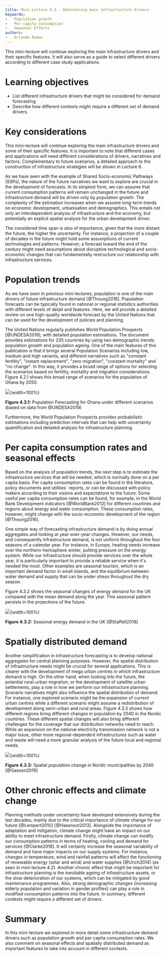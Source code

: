 ```yaml
---
title: Mini-Lecture 4.3 - Determining main infrastructure drivers
keywords:
-   Population growth
-   Per capita consumption
-   Seasonal Effects
authors:
-   Orlando Roman
---
```


This mini-lecture will continue exploring the main infrastructure
drivers and their specific features. It will also serve as a guide to
select different drivers according to different case study applications.

# Learning objectives

-   List different infrastructure drivers that might be considered for
    demand forecasting
-   Describe how different contexts might require a different set of
    demand drivers.

# Key considerations

This mini-lecture will continue exploring the main infrastructure
drivers and some of their specific features. It is important to note
that different cases and applications will need different considerations
of drivers, narratives and factors. Complementary to future scenarios, a
detailed approach to the construction of infrastructure strategies will
be shown in Lecture 6.

As we have seen with the example of Shared Socio-economic Pathways
(SSPs), the nature of the future narratives we want to explore are
crucial in the development of forecasts. In its simplest form, we can
assume that current consumption patterns will remain unchanged in the
future and infrastructure demand will be driven only by population
growth. The complexity of the estimation increases when we assume
long-term trends on economic development, urbanisation and demographics.
This entails not only an interdependent analysis of infrastructure and
the economy, but potentially an explicit spatial analysis for the urban
development driver.

The considered time span is also of importance, given that the more
distant the future, the higher the uncertainty. For instance, a
projection of a couple of decades in the future might hold some
assumptions of current technologies and patterns. However, a forecast
toward the end of the century might need assumptions about disruptive
technological and socio-economic changes that can fundamentally
restructure our relationship with infrastructure services.

# Population trends

As we have seen in previous mini-lectures, population is one of the main
drivers of future infrastructure demand [@Thoung2016]. Population
forecasts can be typically found in national or regional statistics
authorities with different levels of detail and features. Here, we will
provide a detailed review on one high-quality worldwide forecast by the
United Nations that can be used for the development of policies and
planning.

The United Nations regularly publishes World Population Prospects
[@UNDESA2019], with detailed population estimations. The document
provides estimations for 235 countries by using two demographic trends:
population growth and population ageing. One of the main features of
this publication is that it brings several Population Scenarios
including low, medium and high variants, and different narratives such
as "constant fertility", "instant replacement", "zero migration",
"constant mortality" and "no change". In this way, it provides a broad
range of options for selecting the scenarios based on fertility,
mortality and migration considerations. Figure 4.2.1 shows this broad
range of scenarios for the population of Ghana by 2050.

![](assets/Figure_4.3.1.jpg){width=100%}

**Figure 4.3.1:** Population Forecasting for Ghana under different
scenarios (based on data from @UNDESA2019)

Furthermore, the World Population Prospects provides probabilistic
estimations including prediction intervals that can help with
uncertainty quantification and detailed analysis for infrastructure
planning.

# Per capita consumption rates and seasonal effects

Based on the analysis of population trends, the next step is to estimate
the infrastructure services that will be needed, which is normally done
on a per capita basis. Per capita consumption rates can be found in the
literature, policy documents and utilities´ reports, or can be discussed
with policy makers according to their visions and expectations to the
future. Some useful per capita consumption rates can be found, for
example, in the World Bank Development indicators [@WorldBank2012]
for different countries and regions about energy and water consumption.
These consumption rates, however, might change with the socio-economic
development of the region [@Thoung2016].

One simple way of forecasting infrastructure demand is by doing annual
aggregates and looking at year-over-year changes. However, our needs,
and consequently infrastructure demand, is not uniform throughout the
four seasons of a calendar year. For instance, in Europe, heating needs
increase over the northern-hemisphere winter, putting pressure on the
energy system. While our infrastructure should provide services over the
whole year, it is particularly important to provide a reliable service
when it's needed the most. Other examples are seasonal tourism, which is
an important demand factor in small islands, and the equilibrium between
water demand and supply that can be under stress throughout the dry
season.

Figure 4.3.2 shows the seasonal changes of energy demand for the UK
compared with the mean demand along the year. This seasonal pattern
persists in the projections of the future.

![](assets/Figure_4.3.2.jpg){width=100%}

**Figure 4.3.2:** Seasonal energy demand in the UK [@Staffell2018]

# Spatially distributed demand

Another simplification in infrastructure forecasting is to develop national aggregates for central planning purposes. However, the spatial distribution of infrastructure needs might be crucial for several applications. This is clearer with the development of mega urban centres in which infrastructure demand is high. On the other hand, when looking into the future, the potential rural-urban migration, or the development of satellite urban settlements, play a role in how we perform our infrastructure planning.
Scenario narratives might also influence the spatial distribution of demand. For instance, one explored scenario might be the expansion of current urban centres while a different scenario might assume a redistribution of development along semi-urban and rural areas.
Figure 4.3.3 shows how different regions bring different changes in population by 2040 in the Nordic countries. These different spatial changes will also bring different challenges for the coverage that our distribution networks need to reach. While an expansion on the national electricity transmission network is not a major issue, other more regional-dependent infrastructures such as water and waste will need a more granular analysis of the future local and regional needs.

![](assets/Figure_4.3.3.jpg){width=100%}

**Figure 4.3.3:** Spatial population change in Nordic municipalities by
2040 [@Gassen2019]

# Other chronic effects and climate change

Planning methods under uncertainty have developed extensively during the last decades, mainly due to the critical importance of climate change for our future [@Lempert2010] [@Haasnoot2013]. Alongside the importance of adaptation and mitigation, climate change might have an impact on our ability to meet infrastructure demand.
Firstly, climate change can modify our consumption patterns in terms of heating, cooling and demand for services [@Clarke2018]. It will certainly increase the seasonal variability of demand and have major impacts on our supply systems. For instance, changes in temperature, wind and rainfall patterns will affect the functioning of renewable energy (solar and wind) and water supplies [@Urich2014] (as seen in mini-lecture 4.2).
Another chronic effect that might be important for infrastructure planning is the inevitable ageing of infrastructure assets, or the slow deterioration of our systems, which can be mitigated by good maintenance programmes. Also, strong demographic changes (increasing elderly population and variation in gender profiles) can play a role in modified consumption patterns into the future. In summary, different contexts might require a different set of drivers.

# Summary

In this mini-lecture we explored in more detail some infrastructure
demand drivers such as population growth and per capita consumption
rates. We also comment on seasonal effects and spatially distributed
demand as important features to take into account in different contexts.
